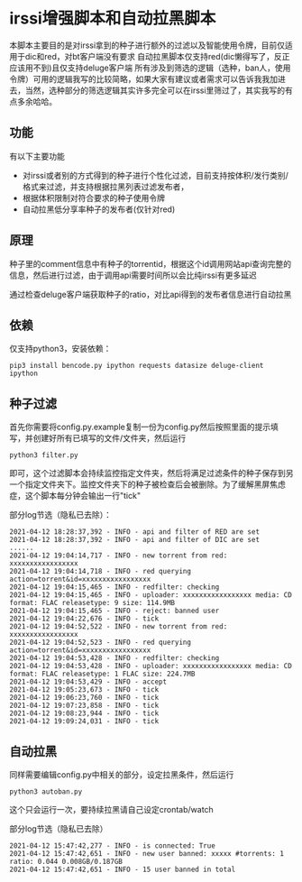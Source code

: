 # irssi增强脚本和自动拉黑脚本
本脚本主要目的是对irssi拿到的种子进行额外的过滤以及智能使用令牌，目前仅适用于dic和red，对bt客户端没有要求
自动拉黑脚本仅支持red(dic懒得写了，反正应该用不到)且仅支持deluge客户端
所有涉及到筛选的逻辑（选种，ban人，使用令牌）可用的逻辑我写的比较简略，如果大家有建议或者需求可以告诉我我加进去，当然，选种部分的筛选逻辑其实许多完全可以在irssi里筛过了，其实我写的有点多余哈哈。

## 功能
有以下主要功能
* 对irssi或者别的方式得到的种子进行个性化过滤，目前支持按体积/发行类别/格式来过滤，并支持根据拉黑列表过滤发布者，
* 根据体积限制对符合要求的种子使用令牌
* 自动拉黑低分享率种子的发布者(仅针对red)

## 原理
种子里的comment信息中有种子的torrentid，根据这个id调用网站api查询完整的信息，然后进行过滤，由于调用api需要时间所以会比纯irssi有更多延迟

通过检查deluge客户端获取种子的ratio，对比api得到的发布者信息进行自动拉黑

## 依赖
仅支持python3，安装依赖：
```
pip3 install bencode.py ipython requests datasize deluge-client ipython
```

## 种子过滤
首先你需要将config.py.example复制一份为config.py然后按照里面的提示填写，并创建好所有已填写的文件/文件夹，然后运行
```
python3 filter.py
```
即可，这个过滤脚本会持续监控指定文件夹，然后将满足过滤条件的种子保存到另一个指定文件夹下。监控文件夹下的种子被检查后会被删除。为了缓解黑屏焦虑症，这个脚本每分钟会输出一行"tick"

部分log节选（隐私已去除）：
```
2021-04-12 18:28:37,392 - INFO - api and filter of RED are set
2021-04-12 18:28:37,392 - INFO - api and filter of DIC are set
......
2021-04-12 19:04:14,717 - INFO - new torrent from red: xxxxxxxxxxxxxxxxx
2021-04-12 19:04:14,718 - INFO - red querying action=torrent&id=xxxxxxxxxxxxxxxxx
2021-04-12 19:04:15,465 - INFO - redfilter: checking
2021-04-12 19:04:15,465 - INFO - uploader: xxxxxxxxxxxxxxxxx media: CD format: FLAC releasetype: 9 size: 114.9MB
2021-04-12 19:04:15,465 - INFO - reject: banned user
2021-04-12 19:04:22,676 - INFO - tick
2021-04-12 19:04:52,522 - INFO - new torrent from red: xxxxxxxxxxxxxxxxx
2021-04-12 19:04:52,523 - INFO - red querying action=torrent&id=xxxxxxxxxxxxxxxxx
2021-04-12 19:04:53,428 - INFO - redfilter: checking
2021-04-12 19:04:53,428 - INFO - uploader: xxxxxxxxxxxxxxxxx media: CD format: FLAC releasetype: 1 FLAC size: 224.7MB
2021-04-12 19:04:53,429 - INFO - accept
2021-04-12 19:05:23,673 - INFO - tick
2021-04-12 19:06:23,760 - INFO - tick
2021-04-12 19:07:23,858 - INFO - tick
2021-04-12 19:08:23,944 - INFO - tick
2021-04-12 19:09:24,031 - INFO - tick
```

## 自动拉黑
同样需要编辑config.py中相关的部分，设定拉黑条件，然后运行
```
python3 autoban.py
```
这个只会运行一次，要持续拉黑请自己设定crontab/watch

部分log节选（隐私已去除）
```
2021-04-12 15:47:42,277 - INFO - is connected: True
2021-04-12 15:47:42,651 - INFO - new user banned: xxxxx #torrents: 1 ratio: 0.044 0.008GB/0.187GB
2021-04-12 15:47:42,651 - INFO - 15 user banned in total
```